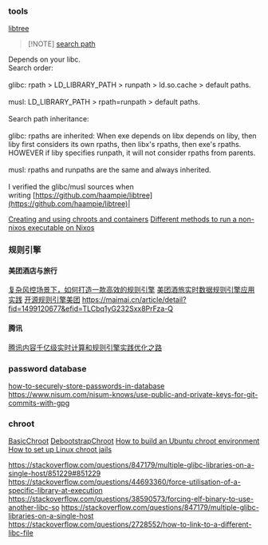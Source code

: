 
### tools

[libtree](https://github.com/haampie/libtree)


> [!NOTE] [search path](https://news.ycombinator.com/item?id=30688815)
> 
>
Depends on your libc.<br>Search order:<br><br>glibc: rpath > LD_LIBRARY_PATH > runpath > ld.so.cache > default paths.<br><br>musl: LD_LIBRARY_PATH > rpath=runpath > default paths.<br><br>Search path inheritance:<br><br>glibc: rpaths are inherited: When exe depends on libx depends on liby, then liby first considers its own rpaths, then libx's rpaths, then exe's rpaths. HOWEVER if liby specifies runpath, it will not consider rpaths from parents.<br><br>musl: rpaths and runpaths are the same and always inherited.<br><br>I verified the glibc/musl sources when writing [https://github.com/haampie/libtree](https://github.com/haampie/libtree)|


[Creating and using chroots and containers](https://docs.voidlinux.org/config/containers-and-vms/chroot.html#creating-and-using-chroots-and-containers)
[Different methods to run a non-nixos executable on Nixos](https://unix.stackexchange.com/questions/522822/different-methods-to-run-a-non-nixos-executable-on-nixos)

### 规则引擎

#### 美团酒店与旅行

[复杂风控场景下，如何打造一款高效的规则引擎](https://tech.meituan.com/2020/05/14/meituan-security-zeus.html)
[美团酒旅实时数据规则引擎应用实践](https://tech.meituan.com/2018/04/19/hb-rt-operation.html)
[开源规则引擎美团](https://juejin.cn/s/%E5%BC%80%E6%BA%90%E8%A7%84%E5%88%99%E5%BC%95%E6%93%8E%E7%BE%8E%E5%9B%A2)
https://maimai.cn/article/detail?fid=1499120677&efid=TLCbq1yG232Sxx8PrFza-Q

#### 腾讯

[腾讯内容千亿级实时计算和规则引擎实践优化之路](https://www.infoq.cn/article/3str0gtgyrhy7hpmkqm0)



### password database

[how-to-securely-store-passwords-in-database](https://www.vaadata.com/blog/how-to-securely-store-passwords-in-database/)
https://www.nisum.com/nisum-knows/use-public-and-private-keys-for-git-commits-with-gpg


### chroot

[BasicChroot](https://help.ubuntu.com/community/BasicChroot)
[DebootstrapChroot](https://help.ubuntu.com/community/DebootstrapChroot)
[How to build an Ubuntu chroot environment](https://www.simplified.guide/ubuntu/build-chroot-environment)
[How to set up Linux chroot jails](https://www.redhat.com/sysadmin/set-linux-chroot-jails#:~:text=Chroot%20basics,in%20Secure%20FTP%20(SFTP).)


https://stackoverflow.com/questions/847179/multiple-glibc-libraries-on-a-single-host/851229#851229
https://stackoverflow.com/questions/44693360/force-utilisation-of-a-specific-library-at-execution
https://stackoverflow.com/questions/38590573/forcing-elf-binary-to-use-another-libc-so
https://stackoverflow.com/questions/847179/multiple-glibc-libraries-on-a-single-host
https://stackoverflow.com/questions/2728552/how-to-link-to-a-different-libc-file
